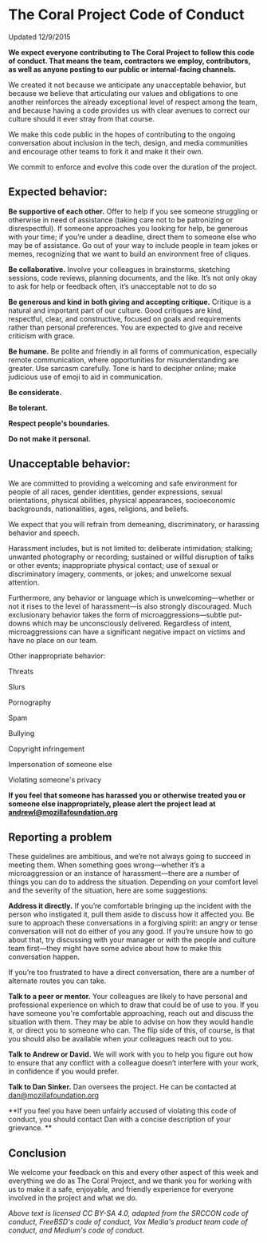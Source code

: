 # The Coral Project Code of Conduct
Updated 12/9/2015


**We expect everyone contributing to The Coral Project to follow this code of conduct. That means the team, contractors we employ, contributors, as well as anyone posting to our public or internal-facing channels.**

We created it not because we anticipate any unacceptable behavior, but because we believe that articulating our values and obligations to one another reinforces the already exceptional level of respect among the team, and because having a code provides us with clear avenues to correct our culture should it ever stray from that course.

We make this code public in the hopes of contributing to the ongoing conversation about inclusion in the tech, design, and media communities and encourage other teams to fork it and make it their own. 

We commit to enforce and evolve this code over the duration of the project.



## Expected behavior:



**Be supportive of each other.** Offer to help if you see someone struggling or otherwise in need of assistance (taking care not to be patronizing or disrespectful). If someone approaches you looking for help, be generous with your time; if you’re under a deadline, direct them to someone else who may be of assistance. Go out of your way to include people in team jokes or memes, recognizing that we want to build an environment free of cliques. 

**Be collaborative.** Involve your colleagues in brainstorms, sketching sessions, code reviews, planning documents, and the like. It’s not only okay to ask for help or feedback often, it’s unacceptable not to do so

**Be generous and kind in both giving and accepting critique.** Critique is a natural and important part of our culture. Good critiques are kind, respectful, clear, and constructive, focused on goals and requirements rather than personal preferences. You are expected to give and receive criticism with grace. 

**Be humane.** Be polite and friendly in all forms of communication, especially remote communication, where opportunities for misunderstanding are greater. Use sarcasm carefully. Tone is hard to decipher online; make judicious use of emoji to aid in communication. 

**Be considerate.**

**Be tolerant.**

**Respect people's boundaries.**

**Do not make it personal.**




## Unacceptable behavior:



We are committed to providing a welcoming and safe environment for people of all races, gender identities, gender expressions, sexual orientations, physical abilities, physical appearances, socioeconomic backgrounds, nationalities, ages, religions, and beliefs. 

We expect that you will refrain from demeaning, discriminatory, or harassing behavior and speech.

Harassment includes, but is not limited to: deliberate intimidation; stalking; unwanted photography or recording; sustained or willful disruption of talks or other events; inappropriate physical contact; use of sexual or discriminatory imagery, comments, or jokes; and unwelcome sexual attention. 

Furthermore, any behavior or language which is unwelcoming—whether or not it rises to the level of harassment—is also strongly discouraged. Much exclusionary behavior takes the form of microaggressions—subtle put-downs which may be unconsciously delivered. Regardless of intent, microaggressions can have a significant negative impact on victims and have no place on our team. 

Other inappropriate behavior: 

Threats

Slurs

Pornography

Spam

Bullying 

Copyright infringement

Impersonation of someone else

Violating someone's privacy

**If you feel that someone has harassed you or otherwise treated you or someone else inappropriately, please alert the project lead at andrewl@mozillafoundation.org**



## Reporting a problem



These guidelines are ambitious, and we’re not always going to succeed in meeting them. When something goes wrong—whether it’s a microaggression or an instance of harassment—there are a number of things you can do to address the situation. Depending on your comfort level and the severity of the situation, here are some suggestions:

**Address it directly.** If you’re comfortable bringing up the incident with the person who instigated it, pull them aside to discuss how it affected you. Be sure to approach these conversations in a forgiving spirit: an angry or tense conversation will not do either of you any good. If you’re unsure how to go about that, try discussing with your manager or with the people and culture team first—they might have some advice about how to make this conversation happen.

If you’re too frustrated to have a direct conversation, there are a number of alternate routes you can take.

**Talk to a peer or mentor.** Your colleagues are likely to have personal and professional experience on which to draw that could be of use to you. If you have someone you're comfortable approaching, reach out and discuss the situation with them. They may be able to advise on how they would handle it, or direct you to someone who can. The flip side of this, of course, is that you should also be available when your colleagues reach out to you.

**Talk to Andrew or David.** We will work with you to help you figure out how to ensure that any conflict with a colleague doesn’t interfere with your work, in confidence if you would prefer.

**Talk to Dan Sinker.** Dan oversees the project. He can be contacted at dan@mozillafoundation.org

**If you feel you have been unfairly accused of violating this code of conduct, you should contact Dan with a concise description of your grievance.
**


## Conclusion



We welcome your feedback on this and every other aspect of this week and everything we do as The Coral Project, and we thank you for working with us to make it a safe, enjoyable, and friendly experience for everyone involved in the project and what we do.


*Above text is licensed CC BY-SA 4.0, adapted from the SRCCON code of conduct, FreeBSD's code of conduct, Vox Media's product team code of conduct, and Medium's code of condu*ct.

